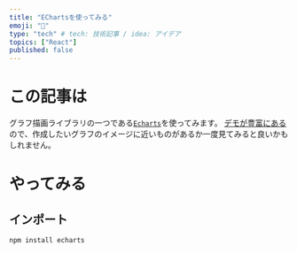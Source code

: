 ```yaml
---
title: "EChartsを使ってみる"
emoji: "💨"
type: "tech" # tech: 技術記事 / idea: アイデア
topics: ["React"]
published: false
---
```


# この記事は
グラフ描画ライブラリの一つである[`Echarts`](https://echarts.apache.org/en/index.html)を使ってみます。
[デモが豊富にある](https://echarts.apache.org/examples/en/index.html)ので、作成したいグラフのイメージに近いものがあるか一度見てみると良いかもしれません。

# やってみる
## インポート
```
npm install echarts
```